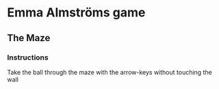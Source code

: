 # Emma Almströms game

## The Maze
### Instructions
Take the ball through the maze with the arrow-keys without touching the wall